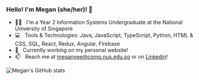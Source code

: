 ### Hello! I'm Megan (she/her)! 👋

- 👩‍💻  &nbsp; I'm a Year 2 Information Systems Undergraduate at the National University of Singapore 
- 💻  &nbsp; Tools & Technologies: Java, JavaScript, TypeScript, Python, HTML & CSS, SQL, React, Redux, Angular, Firebase
- 🔨  &nbsp; Currently working on my personal website!
- 📫  &nbsp; Reach me at meganyee@comp.nus.edu.sg or on [Linkedin](https://www.linkedin.com/in/megan-yee/)!

![Megan's GitHub stats](https://github-readme-stats.vercel.app/api?username=ydymegan&count_private=true&show_icons=true&theme=discord_old_blurple)
<!-- ### Tools & Technologies 
 -->
<!--
**ydymegan/ydymegan** is a ✨ _special_ ✨ repository because its `README.md` (this file) appears on your GitHub profile.

Here are some ideas to get you started:

- 🔭 I’m currently working on ...
- 🌱 I’m currently learning ...
- 👯 I’m looking to collaborate on ...
- 🤔 I’m looking for help with ...
- 💬 Ask me about ...
- 📫 How to reach me: ...
- 😄 Pronouns: ...
- ⚡ Fun fact: ...
-->
